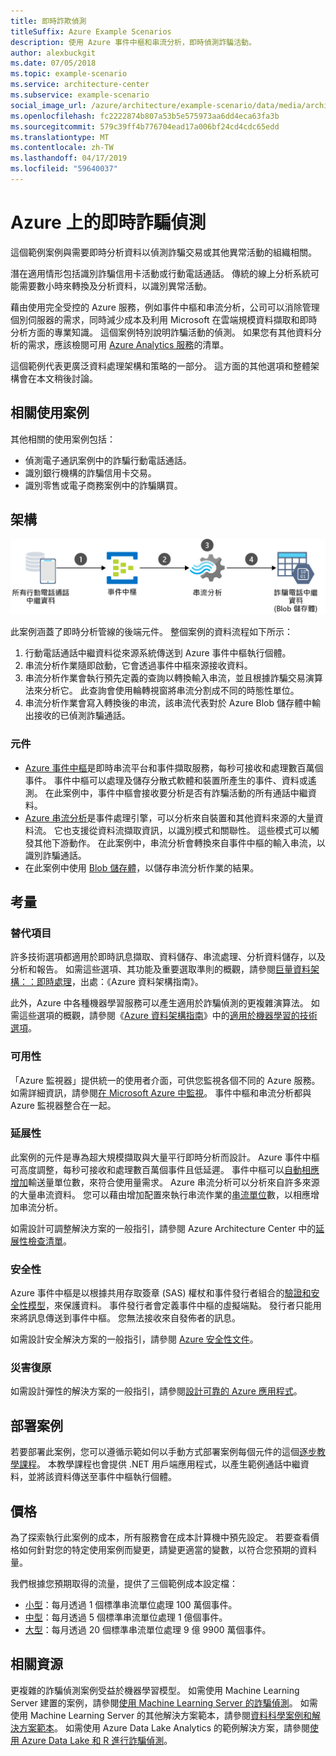```yaml
---
title: 即時詐欺偵測
titleSuffix: Azure Example Scenarios
description: 使用 Azure 事件中樞和串流分析，即時偵測詐騙活動。
author: alexbuckgit
ms.date: 07/05/2018
ms.topic: example-scenario
ms.service: architecture-center
ms.subservice: example-scenario
social_image_url: /azure/architecture/example-scenario/data/media/architecture-fraud-detection.png
ms.openlocfilehash: fc2222874b807a53b5e575973aa6dd4eca63fa3b
ms.sourcegitcommit: 579c39ff4b776704ead17a006bf24cd4cdc65edd
ms.translationtype: MT
ms.contentlocale: zh-TW
ms.lasthandoff: 04/17/2019
ms.locfileid: "59640037"
---
```

# <a name="real-time-fraud-detection-on-azure"></a>Azure 上的即時詐騙偵測

這個範例案例與需要即時分析資料以偵測詐騙交易或其他異常活動的組織相關。

潛在適用情形包括識別詐騙信用卡活動或行動電話通話。 傳統的線上分析系統可能需要數小時來轉換及分析資料，以識別異常活動。

藉由使用完全受控的 Azure 服務，例如事件中樞和串流分析，公司可以消除管理個別伺服器的需求，同時減少成本及利用 Microsoft 在雲端規模資料擷取和即時分析方面的專業知識。 這個案例特別說明詐騙活動的偵測。 如果您有其他資料分析的需求，應該檢閱可用 [Azure Analytics 服務][product-category]的清單。

這個範例代表更廣泛資料處理架構和策略的一部分。 這方面的其他選項和整體架構會在本文稍後討論。

## <a name="relevant-use-cases"></a>相關使用案例

其他相關的使用案例包括：

- 偵測電子通訊案例中的詐騙行動電話通話。
- 識別銀行機構的詐騙信用卡交易。
- 識別零售或電子商務案例中的詐騙購買。

## <a name="architecture"></a>架構

![即時詐騙偵測案例的 Azure 元件架構概觀][architecture]

此案例涵蓋了即時分析管線的後端元件。 整個案例的資料流程如下所示：

1. 行動電話通話中繼資料從來源系統傳送到 Azure 事件中樞執行個體。
2. 串流分析作業隨即啟動，它會透過事件中樞來源接收資料。
3. 串流分析作業會執行預先定義的查詢以轉換輸入串流，並且根據詐騙交易演算法來分析它。 此查詢會使用輪轉視窗將串流分割成不同的時態性單位。
4. 串流分析作業會寫入轉換後的串流，該串流代表對於 Azure Blob 儲存體中輸出接收的已偵測詐騙通話。

### <a name="components"></a>元件

- [Azure 事件中樞][docs-event-hubs]是即時串流平台和事件擷取服務，每秒可接收和處理數百萬個事件。 事件中樞可以處理及儲存分散式軟體和裝置所產生的事件、資料或遙測。 在此案例中，事件中樞會接收要分析是否有詐騙活動的所有通話中繼資料。
- [Azure 串流分析][docs-stream-analytics]是事件處理引擎，可以分析來自裝置和其他資料來源的大量資料流。 它也支援從資料流擷取資訊，以識別模式和關聯性。 這些模式可以觸發其他下游動作。 在此案例中，串流分析會轉換來自事件中樞的輸入串流，以識別詐騙通話。
- 在此案例中使用 [Blob 儲存體](/azure/storage/blobs/storage-blobs-introduction)，以儲存串流分析作業的結果。

## <a name="considerations"></a>考量

### <a name="alternatives"></a>替代項目

許多技術選項都適用於即時訊息擷取、資料儲存、串流處理、分析資料儲存，以及分析和報告。 如需這些選項、其功能及重要選取準則的概觀，請參閱[巨量資料架構：：即時處理](/azure/architecture/data-guide/technology-choices/real-time-ingestion)，出處：《Azure 資料架構指南》。

此外，Azure 中各種機器學習服務可以產生適用於詐騙偵測的更複雜演算法。 如需這些選項的概觀，請參閱《[Azure 資料架構指南](../../data-guide/index.md)》中的[適用於機器學習的技術選項](/azure/architecture/data-guide/technology-choices/data-science-and-machine-learning)。

### <a name="availability"></a>可用性

「Azure 監視器」提供統一的使用者介面，可供您監視各個不同的 Azure 服務。 如需詳細資訊，請參閱[在 Microsoft Azure 中監視](/azure/monitoring-and-diagnostics/monitoring-overview)。 事件中樞和串流分析都與 Azure 監視器整合在一起。

### <a name="scalability"></a>延展性

此案例的元件是專為超大規模擷取與大量平行即時分析而設計。 Azure 事件中樞可高度調整，每秒可接收和處理數百萬個事件且低延遲。 事件中樞可以[自動相應增加](/azure/event-hubs/event-hubs-auto-inflate)輸送量單位數，來符合使用量需求。 Azure 串流分析可以分析來自許多來源的大量串流資料。 您可以藉由增加配置來執行串流作業的[串流單位](/azure/stream-analytics/stream-analytics-streaming-unit-consumption)數，以相應增加串流分析。

如需設計可調整解決方案的一般指引，請參閱 Azure Architecture Center 中的[延展性檢查清單][scalability]。

### <a name="security"></a>安全性

Azure 事件中樞是以根據共用存取簽章 (SAS) 權杖和事件發行者組合的[驗證和安全性模型][docs-event-hubs-security-model]，來保護資料。 事件發行者會定義事件中樞的虛擬端點。 發行者只能用來將訊息傳送到事件中樞。 您無法接收來自發佈者的訊息。

如需設計安全解決方案的一般指引，請參閱 [Azure 安全性文件][security]。

### <a name="resiliency"></a>災害復原

如需設計彈性的解決方案的一般指引，請參閱[設計可靠的 Azure 應用程式](../../reliability/index.md)。

## <a name="deploy-the-scenario"></a>部署案例

若要部署此案例，您可以遵循示範如何以手動方式部署案例每個元件的這個[逐步教學課程][tutorial]。 本教學課程也會提供 .NET 用戶端應用程式，以產生範例通話中繼資料，並將該資料傳送至事件中樞執行個體。

## <a name="pricing"></a>價格

為了探索執行此案例的成本，所有服務會在成本計算機中預先設定。 若要查看價格如何針對您的特定使用案例而變更，請變更適當的變數，以符合您預期的資料量。

我們根據您預期取得的流量，提供了三個範例成本設定檔：

- [小型][small-pricing]：每月透過 1 個標準串流單位處理 100 萬個事件。
- [中型][medium-pricing]：每月透過 5 個標準串流單位處理 1 億個事件。
- [大型][large-pricing]：每月透過 20 個標準串流單位處理 9 億 9900 萬個事件。

## <a name="related-resources"></a>相關資源

更複雜的詐騙偵測案例受益於機器學習模型。 如需使用 Machine Learning Server 建置的案例，請參閱[使用 Machine Learning Server 的詐騙偵測][r-server-fraud-detection]。 如需使用 Machine Learning Server 的其他解決方案範本，請參閱[資料科學案例和解決方案範本][docs-r-server-sample-solutions]。 如需使用 Azure Data Lake Analytics 的範例解決方案，請參閱[使用 Azure Data Lake 和 R 進行詐騙偵測][technet-fraud-detection]。

<!-- links -->
[product-category]: https://azure.microsoft.com/product-categories/analytics/
[tutorial]: /azure/stream-analytics/stream-analytics-real-time-fraud-detection
[small-pricing]: https://azure.com/e/74149ec312c049ccba79bfb3cfa67606
[medium-pricing]: https://azure.com/e/4fc94f7376de484d8ae67a6958cae60a
[large-pricing]: https://azure.com/e/7da8804396f9428a984578700003ba42
[architecture]: ./media/architecture-fraud-detection.png
[docs-event-hubs]: /azure/event-hubs/event-hubs-what-is-event-hubs
[docs-event-hubs-security-model]: /azure/event-hubs/event-hubs-authentication-and-security-model-overview
[docs-stream-analytics]: /azure/stream-analytics/stream-analytics-introduction
[docs-r-server-sample-solutions]: /machine-learning-server/r/sample-solutions
[r-server-fraud-detection]: https://microsoft.github.io/r-server-fraud-detection/
[technet-fraud-detection]: https://blogs.technet.microsoft.com/machinelearning/2017/06/28/using-azure-data-lake-and-r-for-fraud-detection/
[scalability]: /azure/architecture/checklist/scalability
[security]: /azure/security/
